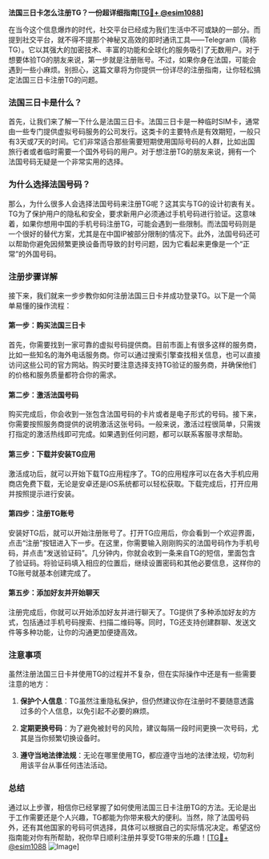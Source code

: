 **法国三日卡怎么注册TG？一份超详细指南[[TG💪+ @esim1088](https://t.me/s/esim1088)]**

在当今这个信息爆炸的时代，社交平台已经成为我们生活中不可或缺的一部分。而提到社交平台，就不得不提那个神秘又高效的即时通讯工具——Telegram（简称TG）。它以其强大的加密技术、丰富的功能和全球化的服务吸引了无数用户。对于想要体验TG的朋友来说，第一步就是注册账号。不过，如果你身在法国，可能会遇到一些小麻烦。别担心，这篇文章将为你提供一份详尽的注册指南，让你轻松搞定法国三日卡注册TG的问题。

### 法国三日卡是什么？

首先，让我们来了解一下什么是法国三日卡。法国三日卡是一种临时SIM卡，通常由一些专门提供虚拟号码服务的公司发行。这类卡的主要特点是有效期短，一般只有3天或7天的时间。它们非常适合那些需要短期使用国际号码的人群，比如出国旅行者或者临时需要一个国外号码的用户。对于想注册TG的朋友来说，拥有一个法国号码无疑是一个非常实用的选择。

### 为什么选择法国号码？

那么，为什么很多人会选择法国号码来注册TG呢？这其实与TG的设计初衷有关。TG为了保护用户的隐私和安全，要求新用户必须通过手机号码进行验证。这意味着，如果你想用中国的手机号码注册TG，可能会遇到一些限制。而法国号码则是一个很好的替代方案，尤其是在中国IP被部分限制的情况下。此外，法国号码还可以帮助你避免因频繁更换设备而导致的封号问题，因为它看起来更像是一个“正常”的外国号码。

### 注册步骤详解

接下来，我们就来一步步教你如何注册法国三日卡并成功登录TG。以下是一个简单易懂的操作流程：

#### 第一步：购买法国三日卡

首先，你需要找到一家可靠的虚拟号码提供商。目前市面上有很多这样的服务商，比如一些知名的海外电话服务商。你可以通过搜索引擎查找相关信息，也可以直接访问这些公司的官方网站。购买时要注意选择支持TG验证的服务商，并确保他们的价格和服务质量都符合你的需求。

#### 第二步：激活法国号码

购买完成后，你会收到一张包含法国号码的卡片或者是电子形式的号码。接下来，你需要按照服务商提供的说明激活这张号码。一般来说，激活过程很简单，只需拨打指定的激活热线即可完成。如果遇到任何问题，都可以联系客服寻求帮助。

#### 第三步：下载并安装TG应用

激活成功后，就可以开始下载TG应用程序了。TG的应用程序可以在各大手机应用商店免费下载，无论是安卓还是iOS系统都可以轻松获取。下载完成后，打开应用并按照提示进行安装。

#### 第四步：注册TG账号

安装好TG后，就可以开始注册账号了。打开TG应用后，你会看到一个欢迎界面，点击“注册”按钮进入下一步。在这里，你需要输入刚刚购买的法国号码作为手机号码，并点击“发送验证码”。几分钟内，你就会收到一条来自TG的短信，里面包含了验证码。将验证码填入相应的位置后，继续设置密码和其他必要信息，这样你的TG账号就基本创建完成了。

#### 第五步：添加好友并开始聊天

注册完成后，你就可以开始添加好友并进行聊天了。TG提供了多种添加好友的方式，包括通过手机号码搜索、扫描二维码等。同时，TG还支持创建群聊、发送文件等多种功能，让你的沟通更加便捷高效。

### 注意事项

虽然注册法国三日卡并使用TG的过程并不复杂，但在实际操作中还是有一些需要注意的地方：

1. **保护个人信息**：TG虽然注重隐私保护，但仍然建议你在注册时不要随意透露过多的个人信息，以免引起不必要的麻烦。
   
2. **定期更换号码**：为了避免被封号的风险，建议每隔一段时间更换一次号码，尤其是当你频繁切换设备时。

3. **遵守当地法律法规**：无论在哪里使用TG，都应遵守当地的法律法规，切勿利用该平台从事任何违法活动。

### 总结

通过以上步骤，相信你已经掌握了如何使用法国三日卡注册TG的方法。无论是出于工作需要还是个人兴趣，TG都能为你带来极大的便利。当然，除了法国号码外，还有其他国家的号码可供选择，具体可以根据自己的实际情况决定。希望这份指南能对你有所帮助，祝你早日顺利注册并享受TG带来的乐趣！[[TG💪+ @esim1088](https://t.me/s/esim1088) ![Image](https://i.postimg.cc/4NQfJmqS/Snipaste-2025-05-13-00-14-12.png)]